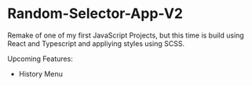 # Random-Selector-App-V2

Remake of one of my first JavaScript Projects, but this time is build using React and Typescript and appliying styles using SCSS.

Upcoming Features:
- History Menu
